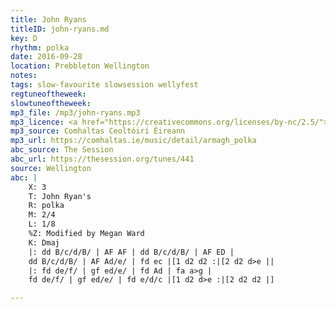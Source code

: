 ```yaml
---
title: John Ryans
titleID: john-ryans.md
key: D
rhythm: polka
date: 2016-09-28
location: Prebbleton Wellington
notes:
tags: slow-favourite slowsession wellyfest
regtuneoftheweek:
slowtuneoftheweek:
mp3_file: /mp3/john-ryans.mp3
mp3_licence: <a href="https://creativecommons.org/licenses/by-nc/2.5/">CC-BY-NC-2.5</a>
mp3_source: Comhaltas Ceoltóirí Éireann
mp3_url: https://comhaltas.ie/music/detail/armagh_polka
abc_source: The Session
abc_url: https://thesession.org/tunes/441
source: Wellington
abc: |
    X: 3
    T: John Ryan's
    R: polka
    M: 2/4
    L: 1/8
    %Z: Modified by Megan Ward
    K: Dmaj
    |: dd B/c/d/B/ | AF AF | dd B/c/d/B/ | AF ED |
    dd B/c/d/B/ | AF Ad/e/ | fd ec |[1 d2 d2 :|[2 d2 d>e ||
    |: fd de/f/ | gf ed/e/ | fd Ad | fa a>g |
    fd de/f/ | gf ed/e/ | fd e/d/c |[1 d2 d>e :|[2 d2 d2 |]

---
```

